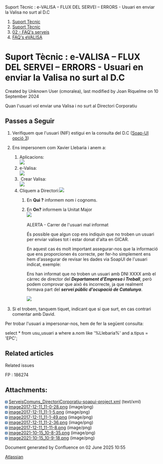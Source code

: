 Suport Tècnic : e-VALISA – FLUX DEL SERVEI – ERRORS - Usuari en enviar la Valisa no surt al D.C  

1.  [Suport Tècnic](index.html)
2.  [Suport Tècnic](13893782.html)
3.  [02 - FAQ's serveis](26313393.html)
4.  [FAQ's eVALISA](28705569.html)

Suport Tècnic : e-VALISA – FLUX DEL SERVEI – ERRORS - Usuari en enviar la Valisa no surt al D.C
===============================================================================================

Created by Unknown User (cmoralea), last modified by Joan Riquelme on 10 September 2024

Quan l'usuari vol enviar una Valisa i no surt al Directori Corporatiu

Passes a Seguir
---------------

  

1.  Verifiquem que l'usuari (NIF) estigui en la consulta del D.C ([Soap-UI opció 3](attachments/26313659/26317409.xml))
2.  Ens impersonem com Xavier Llebaria i anem a:
    1.  Aplicacions:  
        ![](attachments/26313659/26315826.png)
    2.  e-Valisa:  
        ![](attachments/26313659/26315824.png)
    3.   Crear Valisa:  
        ![](attachments/26313659/26315829.png)
    4.  Cliquem a Directori:![](attachments/26313659/26315831.png)
        1.  En **Qui ?** informem nom i cognoms.
        2.  En **On?** informem la Unitat Major  
            ![](attachments/26313659/26315860.png)  
              
              
              
            
            ALERTA - Carrer de l'usuari mal informat
            
              
            És possible que algun cop ens indiquin que no troben un usuari per enviar valises tot i estar donat d'alta en GICAR.  
              
            En aquest cas és molt important assegurar-nos que la informació que ens proporcionen és correcte, per fer-ho simplement ens hem d'assegurar de revisar les dades via SoapUI de l'usuari indicat, exemple:  
              
            Ens han informat que no troben un usuari amb DNI XXXX amb el càrrec de director del **_Departament d'Empresa i Treball_**, però podem comprovar que això és incorrecte, ja que realment formava part del **_servei públic d'ocupació de Catalunya_**.  
              
            ![](attachments/26313659/61931884.png)
            
3.  Si el trobem, tanquem tiquet, indicant que sí que surt, en cas contrari comentar amb David.

  

  

Per trobar l'usuari a impersonar-nos, hem de fer la següent consulta:

select \* from usu\_usuari a
where a.nom like '%Llebaria%'
and a.tipus = 'EPC';

Related articles
----------------

  

Related issues

FP : 186274

Attachments:
------------

![](images/icons/bullet_blue.gif) [ServeisComuns\_DirectoriCorporatiu-soapui-project.xml](attachments/26313659/26317409.xml) (text/xml)  
![](images/icons/bullet_blue.gif) [image2017-12-11\_11-0-28.png](attachments/26313659/26315826.png) (image/png)  
![](images/icons/bullet_blue.gif) [image2017-12-11\_11-1-5.png](attachments/26313659/26315824.png) (image/png)  
![](images/icons/bullet_blue.gif) [image2017-12-11\_11-1-49.png](attachments/26313659/26315829.png) (image/png)  
![](images/icons/bullet_blue.gif) [image2017-12-11\_11-2-36.png](attachments/26313659/26315831.png) (image/png)  
![](images/icons/bullet_blue.gif) [image2017-12-11\_11-11-8.png](attachments/26313659/26315860.png) (image/png)  
![](images/icons/bullet_blue.gif) [image2021-10-15\_10-8-35.png](attachments/26313659/61931883.png) (image/png)  
![](images/icons/bullet_blue.gif) [image2021-10-15\_10-9-18.png](attachments/26313659/61931884.png) (image/png)  

Document generated by Confluence on 02 June 2025 10:55

[Atlassian](http://www.atlassian.com/)